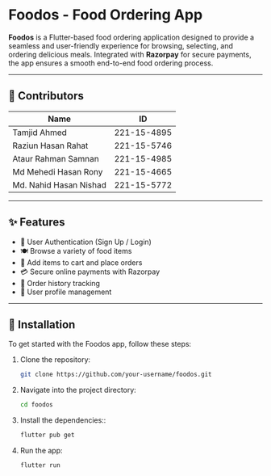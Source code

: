 # Foodos - Food Ordering App

**Foodos** is a Flutter-based food ordering application designed to provide a seamless and user-friendly experience for browsing, selecting, and ordering delicious meals. Integrated with **Razorpay** for secure payments, the app ensures a smooth end-to-end food ordering process.

---

## 👥 Contributors

| Name                   | ID          |
|------------------------|-------------|
| Tamjid Ahmed           | 221-15-4895 |
| Raziun Hasan Rahat     | 221-15-5746 |
| Ataur Rahman Samnan    | 221-15-4985 |
| Md Mehedi Hasan Rony   | 221-15-4665 |
| Md. Nahid Hasan Nishad | 221-15-5772 |

---

## ✨ Features

- 🔐 User Authentication (Sign Up / Login)
- 🍽️ Browse a variety of food items
- 🛒 Add items to cart and place orders
- 💳 Secure online payments with Razorpay
- 📜 Order history tracking
- 👤 User profile management

---

## 🚀 Installation

To get started with the Foodos app, follow these steps:

1. Clone the repository:
   ```bash
   git clone https://github.com/your-username/foodos.git

2. Navigate into the project directory:
     ```bash
   cd foodos
3. Install the dependencies::
     ```bash
   flutter pub get
4. Run the app:
     ```bash
   flutter run

